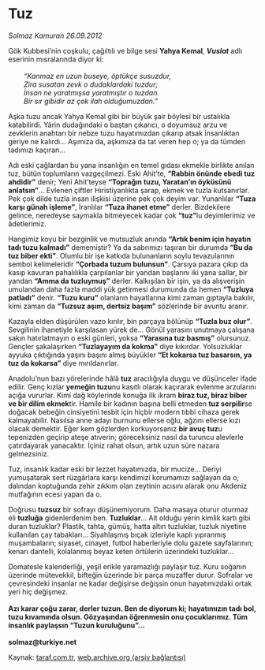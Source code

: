 # Tuz

*Solmaz Kamuran 26.09.2012*

<div class="yazi"><p>Gök Kubbesi’nin coşkulu, çağıltılı ve bilge sesi <b>Yahya Kemal</b>, <b><i>Vuslat</i></b> adlı eserinin mısralarında diyor ki:<br/><br/><i>        “Kanmaz en uzun buseye, öptükçe susuzdur,<br/></i><i>        Zira susatan zevk o dudaklardaki tuzdur;<br/></i><i>        İnsan ne yaratmışsa yaratmıştır o tuzdan.<br/></i><i>        Bir sır gibidir az çok ilah olduğumuzdan.”</i></p>
<p>Aşka tuzu ancak Yahya Kemal gibi bir büyük şair böylesi bir ustalıkla katabilirdi. Yârin dudağındaki o baştan çıkarıcı, o doyumsuz arzu ve zevklerin anahtarı bir nebze tuzu hayatımızdan çıkarıp atsak insanlıktan geriye ne kalırdı... Aşımıza da, aşkımıza da tat veren hep o; ya da tümden tadımızı kaçıran...</p>
<p>Adı eski çağlardan bu yana insanlığın en temel gıdası ekmekle birlikte anılan tuz, bütün toplumların vazgeçilmezi. Eski Ahit’te, <b>“Rabbin önünde ebedi tuz ahdidir”</b> denir; Yeni Ahit’teyse <b>“Toprağın tuzu, Yaratan’ın öyküsünü anlatsın”</b>... Evlenen çiftler Hıristiyanlıkta şarap, ekmek ve tuzla kutsanırlar. Pek çok dilde tuzla insan ilişkisi üzerine pek çok deyim var. Yunanlılar <b>“Tuza karşı günah işleme”</b>, İranlılar <b>“Tuza ihanet etme”</b> derler. Bizdekilere gelince, neredeyse saymakla bitmeyecek kadar çok <b>“tuz”</b>lu deyimlerimiz ve âdetlerimiz. </p>
<p>Hangimiz koyu bir bezginlik ve mutsuzluk anında <b>“Artık benim için hayatın tadı tuzu kalmadı”</b> dememiştir? Ya da sabrımızı taşıran bir durumda <b>“Bu da tuz biber ekti”</b>. Olumlu bir işe katkıda bulunanların soylu tevazularının sembol kelimeleridir <b>“Çorbada tuzum bulunsun”</b>. Çarsıya pazara çıkıp da kasıp kavuran pahalılıkla çarpılanlar bir yandan başlarını iki yana sallar, bir yandan <b>“Amma da tuzluymuş”</b> derler. Kalkışılan bir işin, ya da alışverişin umulandan daha fazla maddi yük getirmesi durumunda da hemen <b>“Tuzluya patladı”</b> denir. <b>“Tuzu kuru”</b> olanların hayatlarına kimi zaman gıptayla bakılır, kimi zaman da <b>“Tuzsuz aşım, dertsiz başım”</b> sözlerinde bir avuntu aranır. </p>
<p>Kazayla elden düşürülen vazo kırılır, bin parçaya bölünüp <b>“Tuzla buz olur”</b>. Sevgilinin ihanetiyle karşılasan yürek de... Gönül yarasını unutmaya çalışana sakın hatırlatmayın o eski günleri, yoksa <b>“Yarasına tuz basmış”</b> olursunuz. Gençler şakalaşırken <b>“Tuzlayayım da kokma”</b> diye kıkırdar. Yolsuzluklar ayyuka çıktığında yaşını başını almış büyükler <b>“Et kokarsa tuz basarsın, ya tuz da kokarsa”</b> diye mırıldanırlar.</p>
<p>Anadolu’nun bazı yörelerinde hâlâ <b>tuz</b> aracılığıyla duygu ve düşünceler ifade edilir. Genç kızlar <b>yemeğin tuzu</b>nu kasıtlı olarak kaçırarak evlenme arzularını açığa vururlar. Kimi dağ köylerinde konuğa ilk ikram <b>biraz tuz, biraz biber ve bir dilim ekmek</b>tir. Hamile bir kadının başına belli etmeden <b>tuz serpilir</b>se doğacak bebeğin cinsiyetini tesbit için hiçbir modern tıbbi cihaza gerek kalmayabilir. Nasılsa anne adayı burnunu ellerse oğlu, ağzını ellerse kızı olacak demektir. Eğer kem gözlerden korkuyorsanız <b>bir avuç tuz</b>u tepenizden geçirip ateşe atıverin; göreceksiniz nasıl da turuncu alevlerle çatırdayarak yanacaktır. İçiniz rahat olsun, artık uzun süre nazara gelmezsiniz. </p>
<p>Tuz, insanlık kadar eski bir lezzet hayatımızda, bir mucize... Deriyi yumuşatarak sert rüzgârlara karşı kendimizi korumamızı sağlayan da o; dalından koptuğunda zehir zıkkım olan zeytinin acısını alarak onu Akdeniz mutfağının ecesi yapan da o. </p>
<p>Doğrusu <b>tuzsuz</b> bir sofrayı düşünemiyorum. Daha masaya oturur oturmaz eli <b>tuzluğa</b> gidenlerdenim ben. <b>Tuzluklar</b>... Ait olduğu yerin kimlik kartı gibi duran tuzluklar? Plastik, tahta, gümüş, hatta altın tuzluklar, tuzluk niyetine kullanılan çay tabakları... Siyahlaşmış bıçak izleriyle kaplı yıpranmış muşambaların; siyaset, cinayet, futbol haberleriyle dolu gazete sayfalarının; kenarı dantelli, kolalanmış beyaz keten örtülerin üzerindeki tuzluklar... </p>
<p>Domatesle kalenderliği, yeşil erikle yaramazlığı paylaşır tuz. Kuru soğanın üzerinde mütevekkil, bifteğin üzerinde bir parça muzaffer durur. Sofralar ve çevresindeki insanlar ne kadar değişirse değişsin onun hayatımızdaki ortak yeri hiç değişmez.<br/><br/><b>Azı karar çoğu zarar, derler tuzun. Ben de diyorum ki; hayatımızın tadı bol, tuzu kıvamında olsun. Gözyaşından öğrenmesin onu çocuklarımız. Tüm insanlık paylaşsın “Tuzun kuruluğunu”...<br/><br/></b><b>solmaz@turkiye.net</b></p>
</div>

Kaynak: [taraf.com.tr](http://www.taraf.com.tr/solmaz-kamuran/makale-tuz.htm), [web.archive.org (arşiv bağlantısı)](http://web.archive.org/web/20140203191104/http://www.taraf.com.tr/solmaz-kamuran/makale-tuz.htm)

